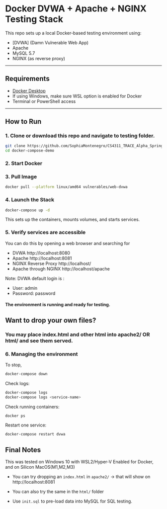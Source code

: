 #  Docker DVWA + Apache + NGINX Testing Stack

This repo sets up a local Docker-based testing environment using:
- [DVWA] (Damn Vulnerable Web App)
- Apache
- MySQL 5.7
- NGINX (as reverse proxy)


---

## Requirements

- [Docker Desktop](https://www.docker.com/products/docker-desktop)
- If using Windows, make sure WSL option is enabled for Docker
- Terminal or PowerShell access

---

## How to Run

### 1. Clone or download this repo and navigate to testing folder.

```bash
git clone https://github.com/SophiaMontenegro/CS4311_TRACE_Alpha_Spring2025.git
cd docker-compose-demo
```

### 2. Start Docker

### 3. Pull Image

```bash
docker pull --platform linux/amd64 vulnerables/web-dvwa
```

### 4. Launch the Stack

```bash
docker-compose up -d
```
This sets up the containers, mounts volumes, and starts services.

### 5. Verify services are accessible

You can do this by opening a web browser and searching for
- DVWA http://localhost:8080
- Apache http://localhost:8081
- NGINX Reverse Proxy http://localhost/
- Apache through NGINX http://localhost/apache

Note: DVWA default login is :
- User: admin
- Password: password

#### The environment is running and ready for testing.

## Want to drop your own files?

### You may place index.html and other html into apache2/ OR html/ and see them served.

### 6. Managing the environment
To stop, 
```bash
docker-compose down
```
Check logs:
```bash
docker-compose logs
docker-compose logs <service-name>
```
Check running containers:
```bash
docker ps
```
Restart one service:
```bash
docker-compose restart dvwa
```

## Final Notes
This was tested on Windows 10 with WSL2/Hyper-V Enabled for Docker, and on Silicon MacOS(M1,M2,M3)

- You can try dropping an ```index.html``` in ```apache2/``` -> that will show on http://localhost:8081
- You can also try the same in the ```html/``` folder

- Use ```init.sql``` to pre-load data into MySQL for SQL testing.




